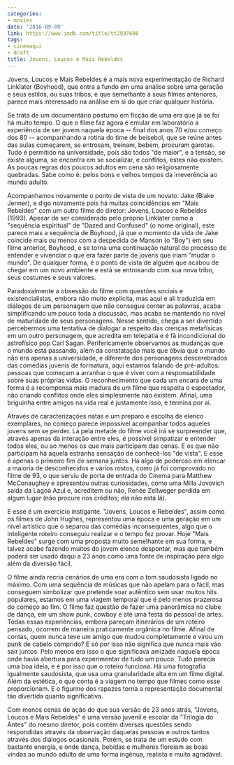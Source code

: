 ```yaml
---
categories:
- movies
date: '2016-09-09'
link: https://www.imdb.com/title/tt2937696
tags:
- cinemaqui
- draft
title: Jovens, Loucos e Mais Rebeldes
---
```


Jovens, Loucos e Mais Rebeldes é a mais nova experimentação de Richard Linklater (Boyhood), que entra a fundo em uma análise sobre uma geração e seus estilos, ou suas tribos, e que semelhante a seus filmes anteriores, parece mais interessado na análise em si do que criar qualquer história.

Se trata de um documentário póstumo em ficção de uma era que já se foi há muito tempo. O que o filme faz agora é emular em laboratório a experiência de ser jovem naquela época -- final dos anos 70 e/ou começo dos 80 -- acompanhando a rotina do time de beisebol, que se reúne antes das aulas começarem, se entrosam, treinam, bebem, procuram garotas. Tudo é permitido na universidade, pois são todos "de maior", e a tensão, se existe alguma, se encontra em se socializar, e conflitos, estes não existem. As poucas regras dos poucos adultos em cena são religiosamente quebradas. Sabe como é: pelos bons e velhos tempos da irreverência ao mundo adulto.

Acompanhamos novamente o ponto de vista de um novato: Jake (Blake Jenner), e digo novamente pois há muitas coincidências em "Mais Rebeldes" com um outro filme do diretor: Jovens, Loucos e Rebeldes (1993). Apesar de ser considerado pelo próprio Linklater como a "sequência espiritual" de "Dazed and Confused" (o nome original), este parece mais a sequência de Boyhood, já que o momento da vida de Jake coincide mais ou menos com a despedida de Manson (o "Boy") em seu filme anterior, Boyhood, e se torna uma continuação natural do processo de entender e vivenciar o que era fazer parte de jovens que iriam "mudar o mundo". De qualquer forma, é o ponto de vista de alguém que acabou de chegar em um novo ambiente e está se entrosando com sua nova tribo, seus costumes e seus valores.

Paradoxalmente a obsessão do filme com questões sociais e existencialistas, embora não muito explícita, mas aqui e ali traduzida em diálogos de um personagem que não consegue conter as palavras, acaba simplificando um pouco toda a discussão, mas acaba se mantendo no nível de maturidade de seus personagens. Nesse sentido, chega a ser divertido percebermos uma tentativa de dialogar a respeito das crenças metafísicas em um outro personagem, que acredita em telepatia e é fã incondicional do astrofísico pop Carl Sagan. Perifericamente observamos as mudanças que o mundo está passando, além da constatação mais que óbvia que o mundo não era apenas a universidade, e diferente dos personagens descerebrados das comédias juvenis de formatura, aqui estamos falando de pré-adultos: pessoas que começam a arranhar o que é viver com a responsabilidade sobre suas próprias vidas. O reconhecimento que cada um encara de uma forma é a recompensa mais madura de um filme que respeita o espectador, não criando conflitos onde eles simplesmente não existem. Afinal, uma briguinha entre amigos na vida real é justamente isso, e termina por aí.

Através de caracterizações natas e um preparo e escolha de elenco exemplares, no começo parece impossível acompanhar todos aqueles jovens sem se perder. Lá pela metade do filme você irá se surpreender que, através apenas da interação entre eles, é possível simpatizar e entender todos eles, ou ao menos os que mais participam das cenas. E os que não participam há aquela estranha sensação de conhecê-los "de vista". E esse é apenas o primeiro fim de semana juntos. Há algo de poderoso em elencar a maioria de desconhecidos e vários rostos, como já foi comprovado no filme de 93, o que serviu de porta de entrada do Cinema para Matthew McConaughey e apresentou outras curiosidades, como uma Milla Jovovich saída da Lagoa Azul e, acreditem ou não, Renée Zellweger perdida em algum lugar (não procure nos créditos; ela não está lá).

E esse é um exercício instigante. "Jovens, Loucos e Rebeldes", assim como os filmes de John Hughes, representou uma época e uma geração em um nível artístico que o separou das comédias inconsequentes, algo que o inteligente roteiro conseguiu realizar e o tempo fez provar. Hoje "Mais Rebeldes" surge com uma proposta muito semelhante em sua forma, e talvez acabe fazendo muitos do jovem elenco despontar, mas que também poderá ser usado daqui a 23 anos como uma fonte de inspiração para algo além da diversão fácil.

O filme ainda recria cenários de uma era com o tom saudosista ligado no máximo. Com uma sequência de músicas que não apelam para o fácil, mas conseguem simbolizar que pretende soar autêntico sem usar muitos hits populares, estamos em uma viagem temporal que é pelo menos prazerosa do começo ao fim. O filme faz questão de fazer uma panorâmica no clube de dança, em um show punk, cowboy e até uma festa do pessoal de artes. Todas essas experiências, embora pareçam itinerários de um roteiro pensado, ocorrem de maneira praticamente orgânica no filme. Afinal de contas, quem nunca teve um amigo que mudou completamente e virou um punk de cabelo comprido? E só por isso não significa que nunca mais vão sair juntos. Pelo menos era isso o que significava amizade naquela época onde havia abertura para experimentar de tudo um pouco. Tudo parecia uma boa ideia, e é por isso que o roteiro funciona. Há uma fotografia igualmente saudosista, que usa uma granularidade alta em um filme digital. Além da estética, o que conta é a viagem no tempo que filmes como esse proporcionam. E o figurino dos rapazes torna a representação documental tão divertida quanto significativa.

Com menos cenas de ação do que sua versão de 23 anos atrás, "Jovens, Loucos e Mais Rebeldes" é uma versão juvenil e escolar da "Trilogia do Antes" do mesmo diretor, pois contém diversas questões sendo respondidas através da observação daquelas pessoas e outros tantos através dos diálogos ocasionais. Porém, se trata de um estudo com bastante energia, e onde dança, bebidas e mulheres floreiam as boas vindas ao mundo adulto de uma forma ingênua, realista e muito agradável.